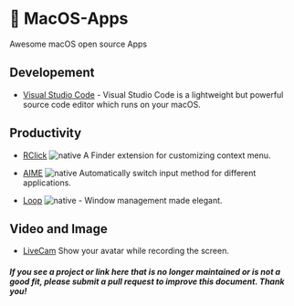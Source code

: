 #   MacOS-Apps
Awesome macOS open source Apps


## Developement

- [Visual Studio Code](https://code.visualstudio.com) - Visual Studio Code is a lightweight but powerful source code editor which runs on your macOS.


## Productivity

- [RClick](https://github.com/wflixu/RClick) ![native] A Finder extension  for customizing context menu.

- [AIME](https://github.com/wflixu/AIME) ![native] Automatically switch input method for different applications.

- [Loop](https://github.com/MrKai77/Loop) ![native] - Window management made elegant.

## Video and Image

- [LiveCam](https://github.com/wflixu/LiveCam) Show your avatar while recording the screen.


#### *If you see a project or link here that is no longer maintained or is not a good fit, please submit a pull request to improve this document. Thank you!*




[native]: https://img.shields.io/badge/native-D9603E
[paid]: https://img.shields.io/badge/paid-FFC131?&logoColor=black







